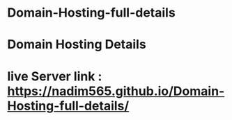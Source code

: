 # Domain-Hosting-full-details
# Domain Hosting Details
# live Server link : https://nadim565.github.io/Domain-Hosting-full-details/
